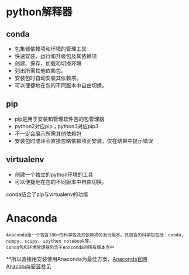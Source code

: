 # python解释器
## conda
* 包集器依赖项和环境的管理工具
* 快速安装、运行和升级包及其依赖项
* 创建、保存、加载和切换环境
* 列出所需其他依赖包。
* 安装包时自动安装其依赖项。
* 可以便捷地在包的不同版本中自由切换。
## pip
* pip是用于安装和管理软件包的包管理器
* python2对应pip；python3对应pip3
* 不一定会展示所需其他依赖包
* 安装包时或许会直接忽略依赖项而安装，仅在结果中提示错误
## virtualenv
* 创建一个独立的python环境的工具
* 可以便捷地在包的不同版本中自由切换。

conda结合了pip与virtualenv的功能

# Anaconda
```
Anaconda是一个包含180+的科学包及其依赖项的发行版本。其包含的科学包包括：conda, numpy, scipy, ipython notebook等。
conda包和环境管理器包含于Anaconda的所有版本当中
```

**所以直接用安装使用Anaconda为最佳方案，[Anaconda官网](https://www.anaconda.com/)  
[Anaconda安装参见](https://blog.csdn.net/weixin_37766087/article/details/100742198)
